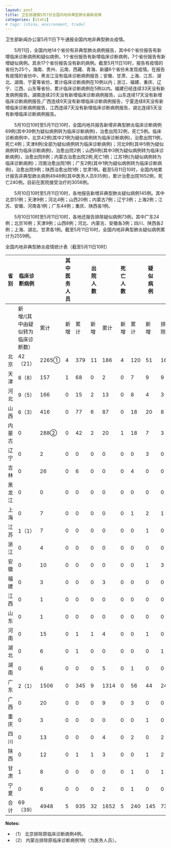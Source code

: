 ```yaml
---
layout: post
title: 卫生部通报5月7日全国内地非典型肺炎最新疫情
categories: [stats]
# tags: [china, environment, trade]
---
```


卫生部新闻办公室5月11日下午通报全国内地非典型肺炎疫情。

　　5月11日，全国内地14个省份有非典型肺炎病例报告，其中6个省份报告有新增临床诊断病例和疑似病例，1个省份报告有新增临床诊断病例，7个省份报告有新增疑似病例。其余17个省份报告没有新的病例。截至5月11日10时，报告有疫情的省份为25个。海南、贵州、云南、西藏、青海、新疆6个省份未发现疫情。在报告有疫情的省份中，黑龙江没有临床诊断病例报告；安徽、甘肃、上海、江苏、湖北、湖南、宁夏等省份，累计临床诊断病例在10例以内；浙江、福建、重庆、辽宁、江西、山东等省份，累计临床诊断病例在5例以内。福建已经连续33天没有新发病例报告。湖南连续20天没有新增临床诊断病例报告，山东连续17天没有新增临床诊断病例报告,广西连续9天没有新增临床诊断病例报告，宁夏连续8天没有新增临床诊断病例报告，江西连续7天没有新增临床诊断病例报告，湖北连续5天没有新增临床诊断病例报告。

　　5月10日10时至5月11日10时，全国内地共报告新增非典型肺炎临床诊断病例69例(其中39例为疑似病例转为临床诊断病例)，治愈出院32例，死亡5例。临床诊断病例中，北京42例(其中21例为疑似病例转为临床诊断病例)，治愈出院11例，死亡4例；天津8例(全部为疑似病例转为临床诊断病例)；河北9例(其中5例为疑似病例转为临床诊断病例)，治愈出院2例；山西6例(其中3例为疑似病例转为临床诊断病例)，治愈出院6例；内蒙古治愈出院2例,死亡1例；江苏1例(为疑似病例转为临床诊断病例)；河南治愈出院1例；广东2例(其中1例为疑似病例转为临床诊断病例)，治愈出院9例；陕西治愈出院1例；甘肃1例。截至5月11日10时，全国内地累计报告非典型肺炎病例4948例(其中医务人员935例)，累计治愈出院1652例，死亡240例。目前在医院接受治疗的3056例。

　　5月10日10时至5月11日10时，各地报告新增非典型肺炎疑似病例145例。其中北京51例；天津9例；河北4例；山西20例；内蒙古7例；辽宁3例；上海2例；江苏、安徽、河南各1例；广东44例；重庆、陕西各1例。

　　5月10日10时至5月11日10时，各地还报告排除疑似病例73例，其中广东24例；北京16例；天津9例；山西8例；河北、内蒙古、安徽各3例；四川、陕西各2例；上海、湖北、甘肃各1例。截至5月11日10时，全国内地非典型肺炎疑似病例累计为2559例。

全国内地非典型肺炎疫情统计表（截至5月11日10时）




| 省 别 | 临床诊断病例            |       | 其中医务人员 |     | 出院人数 |      | 死亡人数 |     | 疑似病例 |    |      |
| --- | ----------------- | ----- | ------ | --- | ---- | ---- | ---- | --- | ---- | -- | ---- |
|     | 新增/(其中由疑似转为临床诊断数） | 累计    | 新增     | 累计  | 新增   | 累计   | 新增   | 累计  | 新增   | 排除 | 合计   |
| 北京  | 42（21）            | 2265① | 4      | 379 | 11   | 186  | 4    | 120 | 51   | 16 | 1411 |
| 天津  | 8（8）              | 157   | 1      | 68  | 0    | 2    | 0    | 7   | 9    | 9  | 110  |
| 河北  | 9（5）              | 166   | 0      | 15  | 2    | 13   | 0    | 8   | 4    | 3  | 117  |
| 山西  | 6（3）              | 416   | 0      | 77  | 6    | 87   | 0    | 18  | 20   | 8  | 138  |
| 内蒙古 | 0                 | 288②  | 0      | 42  | 2    | 20   | 1    | 18  | 7    | 3  | 186  |
| 辽宁  | 0                 | 2     | 0      | 0   | 0    | 0    | 0    | 0   | 3    | 0  | 6    |
| 吉林  | 0                 | 26    | 0      | 6   | 0    | 0    | 0    | 4   | 0    | 0  | 7    |
| 黑龙江 | 0                 | 0     | 0      | 0   | 0    | 0    | 0    | 0   | 0    | 0  | 4    |
| 上海  | 0                 | 7     | 0      | 0   | 0    | 0    | 0    | 1   | 2    | 1  | 11   |
| 江苏  | 1（1）              | 7     | 0      | 0   | 0    | 0    | 0    | 0   | 1    | 0  | 21   |
| 浙江  | 0                 | 4     | 0      | 0   | 0    | 0    | 0    | 0   | 0    | 0  | 5    |
| 安徽  | 0                 | 10    | 0      | 0   | 0    | 0    | 0    | 0   | 1    | 3  | 11   |
| 福建  | 0                 | 3     | 0      | 0   | 0    | 3    | 0    | 0   | 0    | 0  | 1    |
| 江西  | 0                 | 1     | 0      | 0   | 0    | 0    | 0    | 0   | 0    | 0  | 2    |
| 山东  | 0                 | 1     | 0      | 0   | 0    | 0    | 0    | 0   | 0    | 0  | 1    |
| 河南  | 0                 | 15    | 0      | 1   | 1    | 4    | 0    | 0   | 1    | 0  | 14   |
| 湖北  | 0                 | 6     | 0      | 1   | 0    | 0    | 0    | 0   | 0    | 1  | 14   |
| 湖南  | 0                 | 6     | 0      | 0   | 0    | 5    | 0    | 1   | 0    | 0  | 2    |
| 广东  | 2（1）              | 1506  | 0      | 345 | 9    | 1314 | 0    | 56  | 44   | 24 | 441  |
| 广西  | 0                 | 20    | 0      | 0   | 0    | 9    | 0    | 3   | 0    | 0  | 3    |
| 重庆  | 0                 | 3     | 0      | 0   | 0    | 0    | 0    | 0   | 1    | 0  | 9    |
| 四川  | 0                 | 13    | 0      | 0   | 0    | 4    | 0    | 2   | 0    | 2  | 16   |
| 陕西  | 0                 | 12    | 0      | 1   | 1    | 3    | 0    | 0   | 1    | 2  | 24   |
| 甘肃  | 1                 | 8     | 0      | 0   | 0    | 0    | 0    | 1   | 0    | 1  | 2    |
| 宁夏  | 0                 | 6     | 0      | 0   | 0    | 2    | 0    | 1   | 0    | 0  | 3    |
| 合 计 | 69（39）            | 4948  | 5      | 935 | 32   | 1652 | 5    | 240 | 145  | 73 | 2559 |

**Notes:**
- （1） 北京排除原临床诊断病例4例。
- （2） 内蒙古排除原临床诊断病例1例（为医务人员）。
